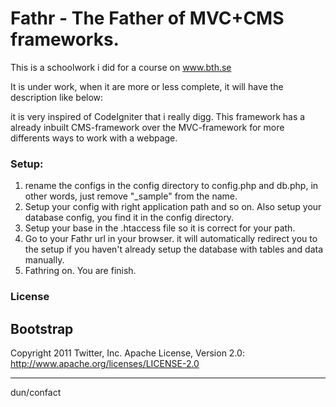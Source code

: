 Fathr - The Father of MVC+CMS frameworks.
=============
This is a schoolwork i did for a course on www.bth.se

It is under work, when it are more or less complete, it will have the description like below:

it is very inspired of CodeIgniter that i really digg. This framework has a already inbuilt CMS-framework over the MVC-framework for more differents ways to work with a webpage.


### Setup:
1. rename the configs in the config directory to config.php and db.php, in other words, just remove "_sample" from the name.
2. Setup your config with right application path and so on. Also setup your database config, you find it in the config directory.
3. Setup your base in the .htaccess file so it is correct for your path.
4. Go to your Fathr url in your browser. it will automatically redirect you to the setup if you haven't already setup the database with tables and data manually.
4. Fathring on. You are finish.


### License

Bootstrap
---------
Copyright 2011 Twitter, Inc.
Apache License, Version 2.0: http://www.apache.org/licenses/LICENSE-2.0

-----------------------
dun/confact